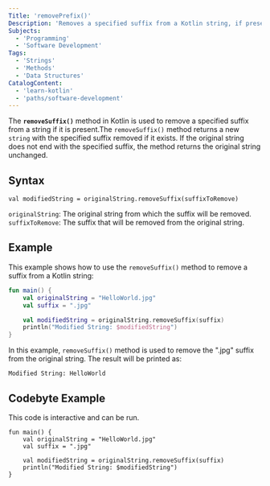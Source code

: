```yaml
---
Title: 'removePrefix()'
Description: 'Removes a specified suffix from a Kotlin string, if present.'
Subjects:
  - 'Programming'
  - 'Software Development'
Tags:
  - 'Strings'
  - 'Methods'
  - 'Data Structures'
CatalogContent:
  - 'learn-kotlin'
  - 'paths/software-development'
---
```


The **`removeSuffix()`** method in Kotlin is used to remove a specified suffix from a string if it is present.The `removeSuffix()` method returns a new `string` with the specified suffix removed if it exists. If the original string does not end with the specified suffix, the method returns the original string unchanged.

## Syntax

```pseudo
val modifiedString = originalString.removeSuffix(suffixToRemove)
```

`originalString`: The original string from which the suffix will be removed.
`suffixToRemove`: The suffix that will be removed from the original string.

## Example

This example shows how to use the `removeSuffix()` method to remove a suffix from a Kotlin string:

```kotlin
fun main() {
    val originalString = "HelloWorld.jpg"
    val suffix = ".jpg"

    val modifiedString = originalString.removeSuffix(suffix)
    println("Modified String: $modifiedString")
}
```

In this example, `removeSuffix()` method is used to remove the ".jpg" suffix from the original string. The result will be printed as:

```shell
Modified String: HelloWorld
```

## Codebyte Example

This code is interactive and can be run.

```codebyte/kotlin
fun main() {
    val originalString = "HelloWorld.jpg"
    val suffix = ".jpg"

    val modifiedString = originalString.removeSuffix(suffix)
    println("Modified String: $modifiedString")
}
```
